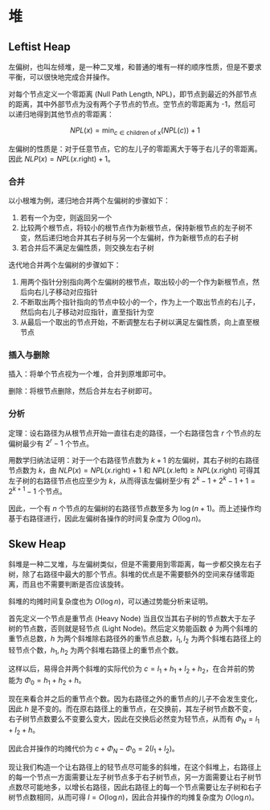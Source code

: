 
# 堆

## Leftist Heap

左偏树，也叫左倾堆，是一种二叉堆，和普通的堆有一样的顺序性质，但是不要求平衡，可以很快地完成合并操作。

对每个节点定义一个零距离 (Null Path Length, NPL)，即节点到最近的外部节点的距离，其中外部节点为没有两个子节点的节点。空节点的零距离为 -1，然后可以递归地得到其他节点的零距离：

$$NPL(x) = \min_{c\in \text{children of x}}(NPL(c)) + 1$$

左偏树的性质是：对于任意节点，它的左儿子的零距离大于等于右儿子的零距离。因此 $NLP(x) = NPL(x.\text{right}) + 1$。

### 合并

以小根堆为例，递归地合并两个左偏树的步骤如下：

1. 若有一个为空，则返回另一个
2. 比较两个根节点，将较小的根节点作为新根节点，保持新根节点的左子树不变，然后递归地合并其右子树与另一个左偏树，作为新根节点的右子树
3. 若合并后不满足左偏性质，则交换左右子树

迭代地合并两个左偏树的步骤如下：

1. 用两个指针分别指向两个左偏树的根节点，取出较小的一个作为新根节点，然后向右儿子移动对应指针
2. 不断取出两个指针指向的节点中较小的一个，作为上一个取出节点的右儿子，然后向右儿子移动对应指针，直至指针为空
3. 从最后一个取出的节点开始，不断调整左右子树以满足左偏性质，向上直至根节点

### 插入与删除

插入：将单个节点视为一个堆，合并到原堆即可中。

删除：将根节点删除，然后合并左右子树即可。

### 分析

定理：设右路径为从根节点开始一直往右走的路径，一个右路径包含 $r$ 个节点的左偏树最少有 $2^r - 1$ 个节点。

用数学归纳法证明：对于一个右路径节点数为 $k+1$ 的左偏树，其右子树的右路径节点数为 $k$，由 $NLP(x) = NPL(x.\text{right}) + 1$ 和 $NPL(x.\text{left}) \ge NPL(x.\text{right})$ 可得其左子树的右路径节点也应至少为 $k$，从而得该左偏树至少有 $2^k - 1 + 2^k - 1 + 1 = 2^{k+1} - 1$ 个节点。

因此，一个有 $n$ 个节点的左偏树的右路径节点数至多为 $\log(n+1)$。而上述操作均基于右路径进行，因此左偏树各操作的时间复杂度为 $O(\log n)$。




## Skew Heap

斜堆是一种二叉堆，与左偏树类似，但是不需要用到零距离，每一步都交换左右子树，除了右路径中最大的那个节点。斜堆的优点是不需要额外的空间来存储零距离，而且也不需要判断是否应该旋转。

斜堆的均摊时间复杂度也为 $O(\log n)$，可以通过势能分析来证明。

首先定义一个节点是重节点 (Heavy Node) 当且仅当其右子树的节点数大于左子树的节点数，否则就是轻节点 (Light Node)。然后定义势能函数 $\phi$ 为两个斜堆的重节点总数，$h$ 为两个斜堆除右路径外的重节点总数，$l_1, l_2$ 为两个斜堆右路径上的轻节点个数，$h_1, h_2$ 为两个斜堆右路径上的重节点个数。

这样以后，易得合并两个斜堆的实际代价为 $c = l_1 + h_1 + l_2 + h_2$，在合并前的势能为 $\Phi_0 = h_1 + h_2 + h$。

现在来看合并之后的重节点个数。因为右路径之外的重节点的儿子不会发生变化，因此 $h$ 是不变的。而在原右路径上的重节点，在交换前，其左子树节点数不变，右子树节点数要么不变要么变大，因此在交换后必然变为轻节点，从而有 $\Phi_N = l_1 + l_2 + h$。

因此合并操作的均摊代价为 $c + \Phi_N - \Phi_0 = 2(l_1 + l_2)$。

现让我们构造一个让右路径上的轻节点尽可能多的斜堆，在这个斜堆上，右路径上的每一个节点一方面需要让左子树节点多于右子树节点，另一方面需要让右子树节点数尽可能地多，以增长右路径，因此右路径上的每一个节点需要让左子树和右子树节点数相同，从而可得 $l = O(\log n)$，因此合并操作的均摊复杂度为 $O(\log n)$。
